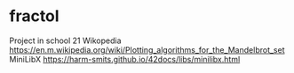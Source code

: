 # fractol
Project in school 21
Wikopedia https://en.m.wikipedia.org/wiki/Plotting_algorithms_for_the_Mandelbrot_set
MiniLibX https://harm-smits.github.io/42docs/libs/minilibx.html
